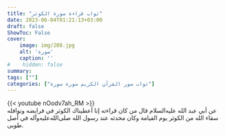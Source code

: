 ```yaml
---
title: "ثواب قراءة سورة الكوثر"
date: 2023-06-04T01:21:13+03:00
draft: false
ShowToc: False
cover:
    image: img/208.jpg
    alt: 'صورة'
    caption: ''
#    hidden: false
summary: 
tags: [""]
categories: ["ثواب سور القرآن الكريم سورة سورة"]
---
```

{{< youtube nOodv7ah_RM >}} 
<br>
عن أبي عبد الله عليه‌السلام قال من كان قراءته إنا أعطيناك الكوثر في فرايضه 
ونوافله سقاء الله من الكوثر يوم القيامة وكان محدثه عند رسول الله صلى‌الله‌عليه‌وآله
في أصل طوبى.

